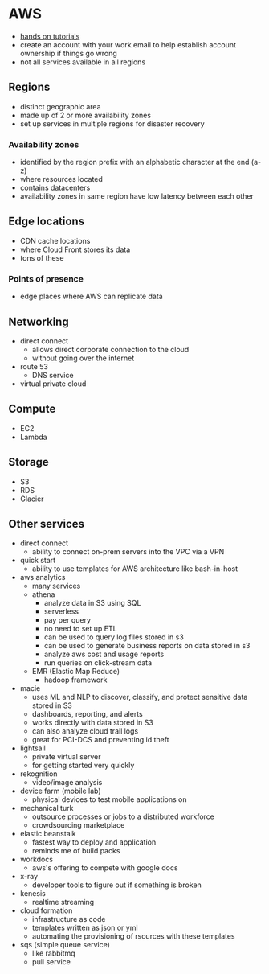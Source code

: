 # AWS

- [hands on tutorials](https://aws.amazon.com/getting-started/hands-on/)
- create an account with your work email to help establish account ownership if things go wrong
- not all services available in all regions

## Regions
- distinct geographic area
- made up of 2 or more availability zones
- set up services in multiple regions for disaster recovery

### Availability zones
- identified by the region prefix with an alphabetic character at the end (a-z)
- where resources located
- contains datacenters
- availability zones in same region have low latency between each other

## Edge locations
- CDN cache locations
- where Cloud Front stores its data
- tons of these

### Points of presence
- edge places where AWS can replicate data

## Networking
- direct connect
  - allows direct corporate connection to the cloud
  - without going over the internet
- route 53
  - DNS service
- virtual private cloud

## Compute
- EC2
- Lambda

## Storage
- S3
- RDS
- Glacier

## Other services
- direct connect
  - ability to connect on-prem servers into the VPC via a VPN
- quick start
  - ability to use templates for AWS architecture like bash-in-host
- aws analytics
  - many services
  - athena
    - analyze data in S3 using SQL
    - serverless
    - pay per query
    - no need to set up ETL
    - can be used to query log files stored in s3
    - can be used to generate business reports on data stored in s3
    - analyze aws cost and usage reports
    - run queries on click-stream data
  - EMR (Elastic Map Reduce)
    - hadoop framework
- macie
  - uses ML and NLP to discover, classify, and protect sensitive data stored in S3
  - dashboards, reporting, and alerts
  - works directly with data stored in S3
  - can also analyze cloud trail logs
  - great for PCI-DCS and preventing id theft
- lightsail
  - private virtual server
  - for getting started very quickly
- rekognition
  - video/image analysis
- device farm (mobile lab)
  - physical devices to test mobile applications on
- mechanical turk
  - outsource processes or jobs to a distributed workforce
  - crowdsourcing marketplace
- elastic beanstalk
  - fastest way to deploy and application
  - reminds me of build packs
- workdocs
  - aws's offering to compete with google docs
- x-ray
  - developer tools to figure out if something is broken
- kenesis
  - realtime streaming
- cloud formation
  - infrastructure as code
  - templates written as json or yml
  - automating the provisioning of rsources with these templates
- sqs (simple queue service)
  - like rabbitmq
  - pull service